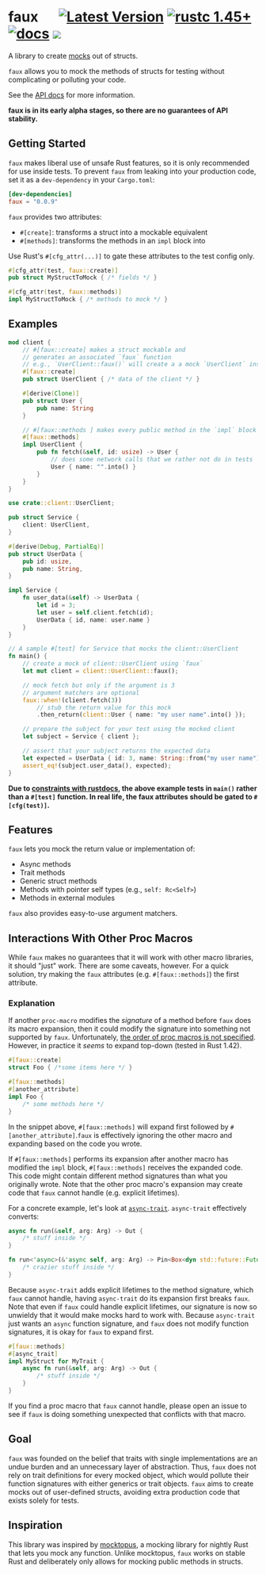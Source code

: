 # faux &emsp; [![Latest Version]][crates.io] [![rustc 1.45+]][Rust 1.45] [![docs]][api docs] ![][build]

A library to create [mocks] out of structs.

`faux` allows you to mock the methods of structs for testing without
complicating or polluting your code.

See the [API docs] for more information.

**faux is in its early alpha stages, so there are no guarantees of API
stability.**

## Getting Started

`faux` makes liberal use of unsafe Rust features, so it is only
recommended for use inside tests. To prevent `faux` from leaking into
your production code, set it as a `dev-dependency` in your
`Cargo.toml`:

```toml
[dev-dependencies]
faux = "0.0.9"
```
`faux` provides two attributes:
* `#[create]`: transforms a struct into a mockable equivalent
* `#[methods]`: transforms the methods in an `impl` block into

Use Rust's `#[cfg_attr(...)]` to gate these attributes to the test
config only.

```rust
#[cfg_attr(test, faux::create)]
pub struct MyStructToMock { /* fields */ }

#[cfg_attr(test, faux::methods)]
impl MyStructToMock { /* methods to mock */ }
```

## Examples

```rust
mod client {
    // #[faux::create] makes a struct mockable and
    // generates an associated `faux` function
    // e.g., `UserClient::faux()` will create a a mock `UserClient` instance
    #[faux::create]
    pub struct UserClient { /* data of the client */ }

    #[derive(Clone)]
    pub struct User {
        pub name: String
    }

    // #[faux::methods ] makes every public method in the `impl` block mockable
    #[faux::methods]
    impl UserClient {
        pub fn fetch(&self, id: usize) -> User {
            // does some network calls that we rather not do in tests
            User { name: "".into() }
        }
    }
}

use crate::client::UserClient;

pub struct Service {
    client: UserClient,
}

#[derive(Debug, PartialEq)]
pub struct UserData {
    pub id: usize,
    pub name: String,
}

impl Service {
    fn user_data(&self) -> UserData {
        let id = 3;
        let user = self.client.fetch(id);
        UserData { id, name: user.name }
    }
}

// A sample #[test] for Service that mocks the client::UserClient
fn main() {
    // create a mock of client::UserClient using `faux`
    let mut client = client::UserClient::faux();

    // mock fetch but only if the argument is 3
    // argument matchers are optional
    faux::when!(client.fetch(3))
        // stub the return value for this mock
        .then_return(client::User { name: "my user name".into() });

    // prepare the subject for your test using the mocked client
    let subject = Service { client };

    // assert that your subject returns the expected data
    let expected = UserData { id: 3, name: String::from("my user name") };
    assert_eq!(subject.user_data(), expected);
}
```

**Due to [constraints with rustdocs], the above example tests in
`main()` rather than a `#[test]` function. In real life, the faux
attributes should be gated to `#[cfg(test)]`.**

## Features
`faux` lets you mock the return value or implementation of:

* Async methods
* Trait methods
* Generic struct methods
* Methods with pointer self types (e.g., `self: Rc<Self>`)
* Methods in external modules

`faux` also provides easy-to-use argument matchers.

## Interactions With Other Proc Macros

While `faux` makes no guarantees that it will work with other macro
libraries, it should "just" work. There are some caveats, however. For
a quick solution, try making the `faux` attributes (e.g.
`#[faux::methods]`) the first attribute.

### Explanation

If another `proc-macro` modifies the *signature* of a method before
`faux` does its macro expansion, then it could modify the signature
into something not supported by `faux`. Unfortunately, [the order of
proc macros is not specified]. However, in practice it *seems* to
expand top-down (tested in Rust 1.42).

```rust ignore
#[faux::create]
struct Foo { /*some items here */ }

#[faux::methods]
#[another_attribute]
impl Foo {
    /* some methods here */
}
```

In the snippet above, `#[faux::methods]` will expand first followed by
`#[another_attribute]`.`faux` is effectively ignoring the other macro
and expanding based on the code you wrote.

If `#[faux::methods]` performs its expansion after another macro has
modified the `impl` block, `#[faux::methods]` receives the expanded
code. This code might contain different method signatures than what
you originally wrote. Note that the other proc macro's expansion may
create code that `faux` cannot handle (e.g. explicit lifetimes).

For a concrete example, let's look at
[`async-trait`](https://github.com/dtolnay/async-trait). `async-trait` effectively converts:

```rust ignore
async fn run(&self, arg: Arg) -> Out {
    /* stuff inside */
}
```

```rust ignore
fn run<'async>(&'async self, arg: Arg) -> Pin<Box<dyn std::future::Future<Output = Out> + Send + 'async>> {
    /* crazier stuff inside */
}
```

Because `async-trait` adds explicit lifetimes to the method signature,
which `faux` cannot handle, having `async-trait` do its expansion
first breaks `faux`. Note that even if `faux` could handle explicit
lifetimes, our signature is now so unwieldy that it would make mocks
hard to work with. Because `async-trait` just wants an `async`
function signature, and `faux` does not modify function signatures, it
is okay for `faux` to expand first.

```rust ignore
#[faux::methods]
#[async_trait]
impl MyStruct for MyTrait {
    async fn run(&self, arg: Arg) -> Out {
        /* stuff inside */
    }
}
```

If you find a proc macro that `faux` cannot handle, please open an
issue to see if `faux` is doing something unexpected that conflicts
with that macro.

## Goal

`faux` was founded on the belief that traits with single
implementations are an undue burden and an unnecessary layer of
abstraction. Thus, `faux` does not rely on trait definitions for every
mocked object, which would pollute their function signatures with
either generics or trait objects. `faux` aims to create mocks out of
user-defined structs, avoiding extra production code that exists
solely for tests.

## Inspiration

This library was inspired by [mocktopus], a mocking library for
nightly Rust that lets you mock any function. Unlike mocktopus, `faux`
works on stable Rust and deliberately only allows for mocking public
methods in structs.

[Latest Version]: https://img.shields.io/crates/v/faux.svg
[crates.io]: https://crates.io/crates/faux
[rustc 1.45+]: https://img.shields.io/badge/rustc-1.45+-blue.svg
[Rust 1.45]: https://blog.rust-lang.org/2020/07/16/Rust-1.45.0.html
[Latest Version]: https://img.shields.io/crates/v/faux.svg
[docs]: https://img.shields.io/badge/api-docs-blue.svg
[api docs]: https://docs.rs/faux/
[mocktopus]: https://github.com/CodeSandwich/Mocktopus
[build]: https://github.com/nrxus/faux/workflows/test/badge.svg
[constraints with rustdocs]: https://github.com/rust-lang/rust/issues/45599
[the order of proc macros is not specified]: https://github.com/rust-lang/reference/issues/578
[mocks]: https://martinfowler.com/articles/mocksArentStubs.html
